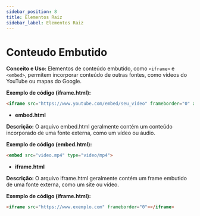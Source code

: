 ```yaml
---
sidebar_position: 8
title: Elementos Raiz
sidebar_label: Elementos Raiz
---
```


# Conteudo Embutido

**Conceito e Uso:** Elementos de conteúdo embutido, como `<iframe>` e `<embed>`, permitem incorporar conteúdo de outras fontes, como vídeos do YouTube ou mapas do Google.

**Exemplo de código (iframe.html):**
```html
<iframe src="https://www.youtube.com/embed/seu_video" frameborder="0" allowfullscreen></iframe>
```

- **embed.html**

**Descrição:** O arquivo embed.html geralmente contém um conteúdo incorporado de uma fonte externa, como um vídeo ou áudio.

**Exemplo de código (embed.html):**
```html
<embed src="video.mp4" type="video/mp4">
```

- **iframe.html**

**Descrição:** O arquivo iframe.html geralmente contém um frame embutido de uma fonte externa, como um site ou vídeo.

**Exemplo de código (iframe.html):**
```html
<iframe src="https://www.exemplo.com" frameborder="0"></iframe>
```